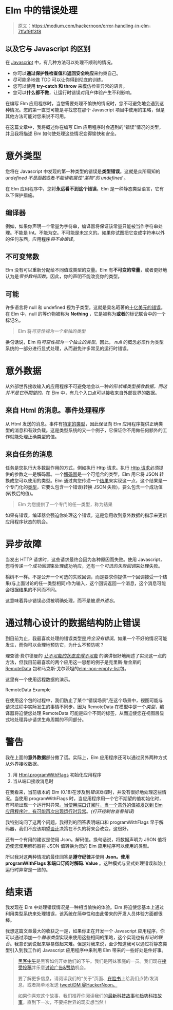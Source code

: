 # Elm 中的错误处理

> 原文：<https://medium.com/hackernoon/error-handling-in-elm-7ffaf9ff3f8>

## 以及它与 Javascript 的区别

在 [Javascript](https://hackernoon.com/tagged/javascript) 中，有几种方法可以处理不顺利的情况。

*   你可以**通过保护性检查值**和**返回安全响应**来约束自己。
*   尽可能多地做 TDD 可以让你得到彻底的训练。
*   您可以使用 **try-catch 和 throw** 来模仿检查异常的语言。
*   您可以**什么都不做**，让运行时错误对用户体验产生不利影响。

在编写 Elm 应用程序时，当您需要处理不愉快的情况时，您不可避免地会遇到这种情况。您的第一直觉可能是寻找您在那个 Javascript 项目中使用的策略，但是其他方法可能对您来说不可用。

在这篇文章中，我将概述你在编写 Elm 应用程序时会遇到的“错误”情况的类型，并且我将描述 Elm 如何使处理这些情况变得愉快和安全。

# 意外类型

您将在 Javascript 中发现的第一种类型的错误是**类型错误**。这就是众所周知的 *undefined 不是函数*或者*不能读取属性“某物”的 undefined* 。

在 Elm 应用程序中，您将**永远看不到这个错误**。Elm 是一种静态类型语言，它有以下保护措施。

## 编译器

例如，如果你声明一个常量为字符串，编译器将保证该常量只能被当作字符串处理。不能是 Int。不能为空。不可能是未定义的。如果你试图把它变成字符串以外的任何东西，应用程序*将不会编译*。

## 不可变常数

Elm 没有可以重新分配给不同值或类型的变量。Elm 有**不可变的常量**，或者更好地认为是*零参数纯函数*。因此，你的声明不能改变你的类型。

## 可能

许多语言将 null 和 undefined 视为子类型。这就是臭名昭著的[十亿美元的错误](https://en.wikipedia.org/wiki/Tony_Hoare#Apologies_and_retractions)。在 Elm 中，null 的等价物被称为 **Nothing** ，它是被称为**或者**的标记联合中的一个标记名。

> Elm 将*可空性视为一个单独的类型*

换句话说，Elm 将*可空性视为一个独立的类型*。因此， *null* 的概念必须作为类型系统的一部分进行显式处理，从而避免许多常见的运行时错误。

# 意外数据

从外部世界接收输入的应用程序不可避免地会以一种*的形状或类型接收数据，而这并不是它所期望的*。在 Elm 中，有几个入口点可以接收来自外部世界的数据。

## 来自 Html 的消息。事件处理程序

从 Html 发送的消息。事件有[特定的类型](http://package.elm-lang.org/packages/elm-lang/html/2.0.0/Html-Events#onInput)，因此保证向 Elm 应用程序提供正确类型的消息和有效负载。这是类型系统的又一个例子，它保证你不用做任何额外的工作就能处理正确类型的值。

## 来自任务的消息

任务是您执行大多数副作用的方式，例如执行 Http 请求。执行 [Http 请求](http://package.elm-lang.org/packages/elm-lang/http/1.0.0/Http#get)必须提供的参数之一是解码器。一个[解码器](http://package.elm-lang.org/packages/elm-lang/core/5.1.1/Json-Decode#Decoder)是一个可组合的类型，Elm 用它将 JSON 转换成您可以使用的类型。Elm 通过向您传递一个[结果](http://package.elm-lang.org/packages/elm-lang/core/5.1.1/Result#Result)来实现这一点，这个结果是一个专门化的[类型](https://hackage.haskell.org/package/base-4.9.1.0/docs/Data-Either.html)，它要么包含一个错误(转换 JSON 失败)，要么包含一个成功值(转换后的值)。

> Elm 为您提供了一个专门的任一类型，称为结果

如果有错误，编译器会强迫你处理这个错误。这是您用收到意外数据的指示来更新应用程序状态的机会。

# 异步故障

当发出 HTTP 请求时，这些请求最终会因为各种原因而失败。使用 Javascript，您将传递一个*成功回调*来处理成功响应，还有一个*可选的失败回调*来处理失败。

榆树不一样。不是公开一个可选的失败回调，而是要求你提供一个回调接受一个结果(与上面讨论的任一类型相同)作为输入，这个回调返回一个消息，这个消息可能会根据结果的不同而不同。

这意味着异步错误必须被明确处理，而不是被*意外遗忘*。

# 通过精心设计的数据结构防止错误

到目前为止，我最喜欢处理的错误类型是*完全没有错误*。如果一个不好的情况可能发生，而你可以合理地预防它，为什么不预防呢？

理查德·费尔德曼的 [*让不可能的状态变得不可能*](https://www.youtube.com/watch?v=IcgmSRJHu_8) 的演讲很好地阐述了实现这一点的方法，但我目前最喜欢的两个应用这一思想的例子是克里斯·詹金斯的 [RemoteData](http://package.elm-lang.org/packages/krisajenkins/remotedata/4.3.0/RemoteData#RemoteData) 包和马克斯·戈尔茨坦的[elm-non-empty-list](http://package.elm-lang.org/packages/mgold/elm-nonempty-list/latest)包。

这里有一个使用远程数据的演示。

RemoteData Example

在使用这个包的过程中，我们防止了某个“错误场景”,在这个场景中，视图可能与请求过程中实际发生的事情不同步。因为 RemoteData 在模型中是一个*类型*，编译器将迫使您处理 RemoteData 可能是四个不同的标签，从而迫使您在视图层显式地处理异步请求生命周期的不同部分。

# 警告

我在上面的**意外数据**部分撒了谎。实际上，Elm 应用程序还可以通过另外两种方式从外界接收数据。

1.  用 [Html.programWithFlags](http://package.elm-lang.org/packages/elm-lang/html/2.0.0/Html#programWithFlags) 初始化应用程序
2.  当从端口接收消息时

在我看来，当前版本的 Elm (0.18)在涉及到*错误处理*时，并没有很好地处理这些情况。当使用 programWithFlags 时，当应用程序用一个它不期望的值初始化时，有可能出现一个运行时异常[。当使用端口订阅时，当一个意外的值被发送到 Elm 应用程序时，有可能再次出现运行时异常](https://ellie-app.com/kMCYQWs2SY/0)。*(打开控制台查看错误)*

我特别询问了这两个问题，我得到的回答表明端口和 programWithFlags 早于解码器，我们不应该期望[设计](https://hackernoon.com/tagged/design)决策在不久的将来会改变，这很好。

还有一个有用的建议是使用 Json。解码值。换句话说，将数据声明为 JSON 值将迫使您使用解码器将 JSON 值转换为您的 Elm 应用程序可以使用的类型。

所以我对这两种情况的最佳回答是**遵守纪律**并使用 **Json。使用 programWithFlags 和端口订阅时解码. Value** 。这种模式与显式处理错误和防止运行时异常是一致的。

# 结束语

我发现在 Elm 中处理错误情况是一种相当愉快的体验。Elm 将迫使您基本上通过利用类型系统来处理错误，该系统在简单性和由此带来的开发人员体验方面都很棒。

我想这篇文章最大的收获之一是，如果你正在开发一个 Javascript 应用程序，你可以通过添加一个*静态类型*实现来使用这些相同的策略，这个实现也有*标记的联合*。我意识到说起来容易做起来难。但是对我来说，至少知道我可以通过将静态类型引入到我工作的 Javascript 应用程序中来利用 Elm 带来的一些好处是件好事。

> [黑客中午](http://bit.ly/Hackernoon)是黑客如何开始他们的下午。我们是阿妹家庭的一员。我们现在[接受投稿](http://bit.ly/hackernoonsubmission)并乐意[讨论广告&赞助](mailto:partners@amipublications.com)机会。
> 
> 要了解更多信息，请阅读我们的“关于”页面、[在脸书](http://bit.ly/HackernoonFB)上给我们点赞/发消息，或者简单地发送 [tweet/DM @HackerNoon。](https://goo.gl/k7XYbx)
> 
> 如果你喜欢这个故事，我们推荐你阅读我们的[最新科技故事](http://bit.ly/hackernoonlatestt)和[趋势科技故事](https://hackernoon.com/trending)。直到下一次，不要把世界的现实想当然！